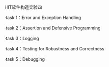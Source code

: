 HIT软件构造实验四

  ·task 1：Error and Exception Handling
  
  ·task 2：Assertion and Defensive Programming
  
  ·task 3：Logging
  
  ·task 4：Testing for Robustness and Correctness
  
  ·task 5：Debugging
